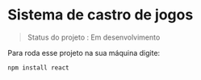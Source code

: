 <h1> Sistema de castro de jogos </h1>

> Status do projeto : Em desenvolvimento 

Para roda esse projeto na sua máquina digite:

```
npm install react

```
